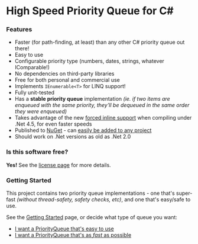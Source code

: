 # High Speed Priority Queue for C&#35;

### Features ###
* Faster (for path-finding, at least) than any other C# priority queue out there!
* Easy to use
* Configurable priority type (numbers, dates, strings, whatever IComparable!)
* No dependencies on third-party libraries
* Free for both personal and commercial use
* Implements `IEnumerable<T>` for LINQ support!
* Fully unit-tested
* Has a **stable priority queue** implementation _(ie. if two items are enqueued with the same priority, they'll be dequeued in the same order they were enqueued)_
* Takes advantage of the new [forced inline support](http://msdn.microsoft.com/en-us/library/system.runtime.compilerservices.methodimploptions%28v=vs.110%29.aspx) when compiling under .Net 4.5, for even faster speeds
* Published to [NuGet](https://www.nuget.org/packages/OptimizedPriorityQueue/) - can [easily be added to any project](https://github.com/BlueRaja/High-Speed-Priority-Queue-for-C-Sharp/wiki/Getting-Started)
* Should work on .Net versions as old as .Net 2.0

### Is this software free? ###

**Yes!**  See the [license page](https://github.com/BlueRaja/High-Speed-Priority-Queue-for-C-Sharp/wiki/License) for more details.

### Getting Started ###

This project contains two priority queue implementations - one that's super-fast _(without thread-safety, safety checks, etc)_, and one that's easy/safe to use.

See the [Getting Started](https://github.com/BlueRaja/High-Speed-Priority-Queue-for-C-Sharp/wiki/Getting-Started) page, or decide what type of queue you want:

* [I want a PriorityQueue that's easy to use](https://github.com/BlueRaja/High-Speed-Priority-Queue-for-C-Sharp/wiki/Using-the-SimplePriorityQueue)
* [I want a PriorityQueue that's as _fast_ as possible](https://github.com/BlueRaja/High-Speed-Priority-Queue-for-C-Sharp/wiki/Using-the-FastPriorityQueue)
